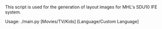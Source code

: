 This script is used for the generation of layout images for MHL's SDU10 IFE system.

Usage: ./main.py [Movies/TV/Kids] [Language/Custom Language]
